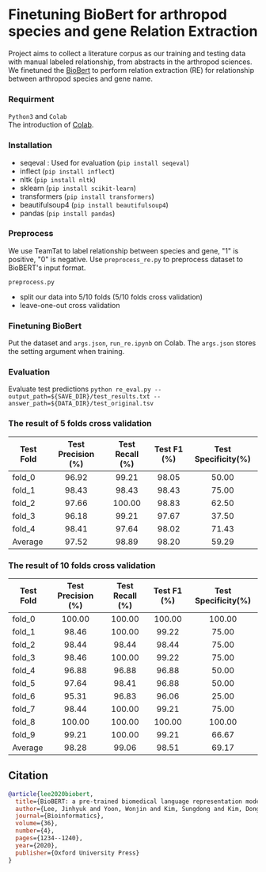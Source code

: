 # Finetuning BioBert for arthropod species and gene Relation Extraction

Project aims to collect a literature corpus as our training and testing data with manual labeled relationship, from abstracts in the arthropod sciences. We finetuned the [BioBert](https://github.com/dmis-lab/biobert-pytorch) to perform relation extraction (RE) for relationship between arthropod species and gene name.

### Requirment
`Python3` and `Colab`<br>
The introduction of [Colab](https://colab.research.google.com/?utm_source=scs-index#scrollTo=5fCEDCU_qrC0).

### Installation
- seqeval : Used for evaluation (`pip install seqeval`)
- inflect (`pip install inflect`)
- nltk (`pip install nltk`)
- sklearn (`pip install scikit-learn`)
- transformers (`pip install transformers`)
- beautifulsoup4 (`pip install beautifulsoup4`)
- pandas (`pip install pandas`)

### Preprocess
We use TeamTat to label relationship between species and gene, "1" is positive, "0" is negative.
Use `preprocess_re.py` to preprocess dataset to BioBERT's input format.

`preprocess.py`
- split our data into 5/10 folds (5/10 folds cross validation)
- leave-one-out cross validation

### Finetuning BioBert
Put the dataset and `args.json`, `run_re.ipynb` on Colab.
The `args.json` stores the setting argument when training. 

### Evaluation
Evaluate test predictions
`python re_eval.py --output_path=${SAVE_DIR}/test_results.txt --answer_path=${DATA_DIR}/test_original.tsv`


### The result of 5 folds cross validation

| Test Fold      |    Test Precision (%)   |    Test Recall (%)   |    Test F1 (%)   |Test Specificity(%)|
|----------------|:-----------------------:|:--------------------:|:----------------:|:-----------------:|
| fold_0         |          96.92          |         99.21        |       98.05      |       50.00       |
| fold_1         |          98.43          |         98.43        |       98.43      |       75.00       |
| fold_2         |          97.66          |         100.00       |       98.83      |       62.50       |
| fold_3         |          96.18          |         99.21        |       97.67      |       37.50       |
| fold_4         |          98.41          |         97.64        |       98.02      |       71.43       |
| Average        |          97.52          |         98.89        |       98.20      |       59.29       |

### The result of 10 folds cross validation

| Test Fold      |    Test Precision (%)   |    Test Recall (%)   |    Test F1 (%)   |Test Specificity(%)|
|----------------|:-----------------------:|:--------------------:|:----------------:|:-----------------:|
| fold_0         |          100.00         |         100.00       |       100.00     |       100.00      |
| fold_1         |          98.46          |         100.00       |       99.22      |       75.00       |
| fold_2         |          98.44          |         98.44        |       98.44      |       75.00       |
| fold_3         |          98.46          |         100.00       |       99.22      |       75.00       |
| fold_4         |          96.88          |         96.88        |       96.88      |       50.00       |
| fold_5         |          97.64          |         98.41        |       96.88      |       50.00       |
| fold_6         |          95.31          |         96.83        |       96.06      |       25.00       |
| fold_7         |          98.44          |         100.00       |       99.21      |       75.00       |
| fold_8         |          100.00         |         100.00       |       100.00     |       100.00      |
| fold_9         |          99.21          |         100.00       |       99.21      |       66.67       |
| Average        |          98.28          |         99.06        |       98.51      |       69.17       |

## Citation
```bibtex
@article{lee2020biobert,
  title={BioBERT: a pre-trained biomedical language representation model for biomedical text mining},
  author={Lee, Jinhyuk and Yoon, Wonjin and Kim, Sungdong and Kim, Donghyeon and Kim, Sunkyu and So, Chan Ho and Kang, Jaewoo},
  journal={Bioinformatics},
  volume={36},
  number={4},
  pages={1234--1240},
  year={2020},
  publisher={Oxford University Press}
}
```
